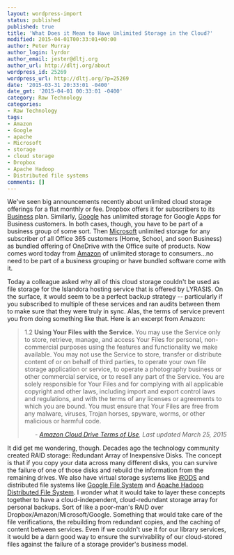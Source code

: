 ```yaml
---
layout: wordpress-import
status: published
published: true
title: 'What Does it Mean to Have Unlimited Storage in the Cloud?'
modified: 2015-04-01T00:33:01+00:00
author: Peter Murray
author_login: lyrdor
author_email: jester@dltj.org
author_url: http://dltj.org/about
wordpress_id: 25269
wordpress_url: http://dltj.org/?p=25269
date: '2015-03-31 20:33:01 -0400'
date_gmt: '2015-04-01 00:33:01 -0400'
category: Raw Technology
categories:
- Raw Technology
tags:
- Amazon
- Google
- apache
- Microsoft
- storage
- cloud storage
- Dropbox
- Apache Hadoop
- Distributed file systems
comments: []
---
```

<p>We've seen big announcements recently about unlimited cloud storage offerings for a flat monthly or fee.   Dropbox offers it for subscribers to its <a href="https://www.dropbox.com/business/pricing">Business</a> plan.  Similarly, <a href="http://googleforwork.blogspot.com/2014/06/unlimit-your-business-with-google-drive.html" title="Official Google for Work Blog: Unlimit your business with Google Drive for Work">Google</a> has unlimited storage for Google Apps for Business customers.  In both cases, though, you have to be part of a business group of some sort.  Then <a href="https://blog.onedrive.com/office-365-onedrive-unlimited-storage/">Microsoft</a> unlimited storage for any subscriber of all Office 365 customers (Home, School, and soon Business) as bundled offering of OneDrive with the Office suite of products.   Now comes word today from <a href="https://www.amazon.com/clouddrive">Amazon</a> of unlimited storage to consumers...no need to be part of a business grouping or have bundled software come with it.</p>
<p>Today a colleague asked why all of this cloud storage couldn't be used as file storage for the Islandora hosting service that is offered by LYRASIS.  On the surface, it would seem to be a perfect backup strategy -- particularly if you subscribed to multiple of these services and ran audits between them to make sure that they were truly in sync.  Alas, the terms of service prevent you from doing something like that.  Here is an excerpt from Amazon:</p>
<blockquote><p>1.2 <strong>Using Your Files with the Service.</strong> You may use the Service only to store, retrieve, manage, and access Your Files for personal, non-commercial purposes using the features and functionality we make available. You may not use the Service to store, transfer or distribute content of or on behalf of third parties, to operate your own file storage application or service, to operate a photography business or other commercial service, or to resell any part of the Service. You are solely responsible for Your Files and for complying with all applicable copyright and other laws, including import and export control laws and regulations, and with the terms of any licenses or agreements to which you are bound. You must ensure that Your Files are free from any malware, viruses, Trojan horses, spyware, worms, or other malicious or harmful code.
<div style="text-align: right; width: 100%;"><cite>- <a href="http://www.amazon.com/gp/help/customer/display.html/?nodeId=201376540&ref_=cd_tou_fp&ref_=cd_pricing_tou" title="Amazon Cloud Drive Terms of Use">Amazon Cloud Drive Terms of Use</a>, Last updated March 25, 2015</cite></div>
</blockquote>
<p>It did get me wondering, though.  Decades ago the technology community created RAID storage: Redundant Array of Inexpensive Disks.  The concept is that if you copy your data across many different disks, you can survive the failure of one of those disks and rebuild the information from the remaining drives.  We also have virtual storage systems like <a href="http://irods.org/" title="iRODS (integrated Rule-Oriented Data System)">iRODS</a> and distributed file systems like <a href="http://research.google.com/archive/gfs.html" title="Google Research Publication: The Google File System">Google File System</a> and <a href="http://hortonworks.com/hadoop/hdfs/" title="Hadoop - HDFS Project Page">Apache Hadoop Distributed File System</a>.  I wonder what it would take to layer these concepts together to have a cloud-independent, cloud-redundant storage array for personal backups.  Sort of like a poor-man's RAID over Dropbox/Amazon/Microsoft/Google.  Something that would take care of the file verifications, the rebuilding from redundant copies, and the caching of content between services.  Even if we couldn't use it for our library services, it would be a darn good way to ensure the survivability of our cloud-stored files against the failure of a storage provider's business model.</p>
